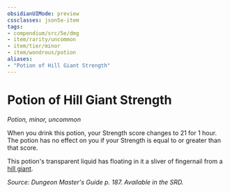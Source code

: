 ```yaml
---
obsidianUIMode: preview
cssclasses: json5e-item
tags:
- compendium/src/5e/dmg
- item/rarity/uncommon
- item/tier/minor
- item/wondrous/potion
aliases: 
- "Potion of Hill Giant Strength"
---
```

# Potion of Hill Giant Strength
*Potion, minor, uncommon*  


When you drink this potion, your Strength score changes to 21 for 1 hour. The potion has no effect on you if your Strength is equal to or greater than that score.

This potion's transparent liquid has floating in it a sliver of fingernail from a [hill giant](b_hill-giant.md).

*Source: Dungeon Master's Guide p. 187. Available in the SRD.*